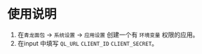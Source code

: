 # 使用说明

1. 在`青龙面包` -> `系统设置` -> `应用设置` 创建一个有 `环境变量` 权限的应用。
2. 在input 中填写 `QL_URL` `CLIENT_ID` `CLIENT_SECRET`。
